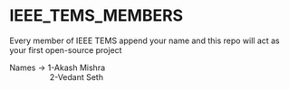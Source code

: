 # IEEE_TEMS_MEMBERS
Every member of IEEE TEMS append your name and this repo will act as your first open-source project

Names ->
1-Akash Mishra  
&nbsp; &nbsp; &nbsp; &nbsp; &nbsp; &nbsp; &nbsp; &nbsp; &nbsp;  2-Vedant Seth
